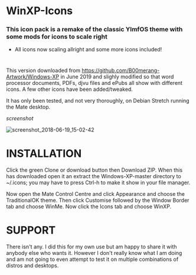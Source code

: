 # WinXP-Icons
### This icon pack is a remake of the classic YlmfOS theme with some mods for icons to scale right

- All icons now scaling allright and some more icons included!

#  

This version downloaded from https://github.com/B00merang-Artwork/Windows-XP in June 2019 and slighly modified so that word processor documents, PDFs, djvu files and ePubs all show with different icons.  A few other icons have been added/tweaked.

It has only been tested, and not very thoroughly, on Debian Stretch running the Mate desktop.

*screenshot*

![screenshot_2018-06-19_15-02-42](https://github.com/ThePillenwerfer/Windows-XP/blob/master/Misc/Screenshot%20at%202019-06-16%2015-13-04.png)


# INSTALLATION

Click the green Clone or download button then Download ZIP.  When this has downloaded open it an extract the Windows-XP-master directory to ~/.icons; you may have to press Ctrl-h to make it show in your file manager.

Now open the Mate Control Centre and click Appearance and choose the TraditionalOK theme.  Then click Customise followed by the Window Border tab and choose WinMe.  Now click the Icons tab and choose WinXP.


# SUPPORT

There isn't any.  I did this for my own use but am happy to share it with anybody else who wants it.  However I don't really know what I am doing and am not going to even attempt to test it on multiple combinations of distros and desktops.

